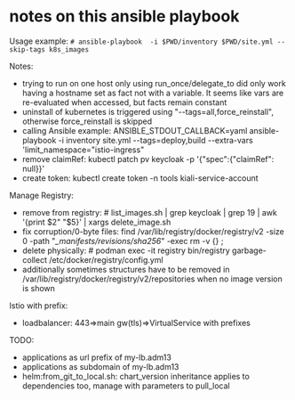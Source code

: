# notes on this ansible playbook

Usage example: 
    `# ansible-playbook  -i $PWD/inventory $PWD/site.yml --skip-tags k8s_images`

Notes:
- trying to run on one host only using run_once/delegate_to did only work having a hostname set as fact not with a variable. It seems like vars are re-evaluated when accessed, but facts remain constant
- uninstall of kubernetes is triggered using "--tags=all,force_reinstall", otherwise force_reinstall is skipped
- calling Ansible example: ANSIBLE_STDOUT_CALLBACK=yaml ansible-playbook -i inventory site.yml --tags=deploy,build --extra-vars 'limit_namespace="istio-ingress"
- remove claimRef: kubectl patch pv keycloak -p '{"spec":{"claimRef": null}}'
- create token: kubectl create token -n tools kiali-service-account

Manage Registry:
- remove from registry: # list_images.sh | grep keycloak | grep 19 | awk '{print $2" "$5}' | xargs delete_image.sh
- fix corruption/0-byte files: find /var/lib/registry/docker/registry/v2 -size 0 -path "*_manifests/revisions/sha256*" -exec rm -v {} \;
- delete physically: # podman exec -it registry bin/registry garbage-collect /etc/docker/registry/config.yml
- additionally sometimes structures have to be removed in /var/lib/registry/docker/registry/v2/repositories when no image version is shown


Istio with prefix:
- loadbalancer: 443=>main gw(tls)=>VirtualService with prefixes



TODO: 
- applications as url prefix of my-lb.adm13
- applications as subdomain of my-lb.adm13
- helm\:from_git_to_local.sh: chart_version inheritance applies to dependencies too, manage with parameters to pull_local
